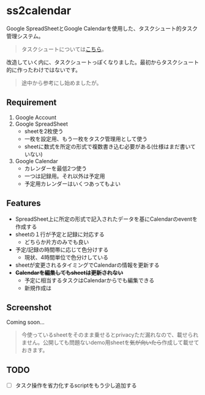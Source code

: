 # ss2calendar

Google SpreadSheetとGoogle Calendarを使用した、タスクシュート的タスク管理システム。


> タスクシュートについては[こちら](https://cyblog.biz/pro/taskchute2/index2.php)。

改造していく内に、タスクシュートっぽくなりました。最初からタスクシュート的に作ったわけではないです。

> 途中から参考にし始めましたが。

## Requirement

1. Google Account
2. Google SpreadSheet
    - sheetを2枚使う
    - 一枚を設定用、もう一枚をタスク管理用として使う
    - sheetに数式を所定の形式で複数書き込む必要がある(仕様はまだ書いていない)
3. Google Calendar
    - カレンダーを最低2つ使う
    - 一つは記録用。それ以外は予定用
    - 予定用カレンダーはいくつあってもよい

## Features

- SpreadSheet上に所定の形式で記入されたデータを基にCalendarのeventを作成する
- sheetの１行が予定と記録に対応する
  - どちらか片方のみでも良い
- 予定/記録の時間帯に応じて色分けする
  - 現状、4時間単位で色分けしている
- sheetが変更されるタイミングでCalendarの情報を更新する
- ~~**Calendarを編集してもsheetは更新されない**~~
  - 予定に相当するタスクはCalendarからでも編集できる
  - 新規作成は

## Screenshot

Coming soon...
> 今使っているsheetをそのまま乗せるとprivacyただ漏れなので、載せられません。公開しても問題ないdemo用sheetを~~気が向いたら~~作成して載せておきます。

## TODO

- [ ] タスク操作を省力化するscriptをもう少し追加する
